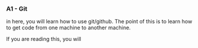 ### A1 - Git
in here, you will learn how to use git/github.
The point of this is to learn how to get code from one machine to another machine.

If you are reading this, you will  
